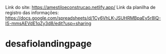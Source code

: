 Link do site: https://amestiloeconstrucao.netlify.app/
Link da planilha de registro das informações: https://docs.google.com/spreadsheets/d/1Cy6VhLK-JSUHRMBpaEy5r8lQ-IS-mmsAEVdE1qZy3d8/edit?usp=sharing
# desafiolandingpage
